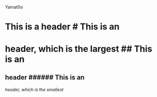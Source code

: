 Yamat0o
<h1>This is a header
# This is an <h1> header, which is the largest
## This is an <h2> header
###### This is an <h6> header, which is the smallest
